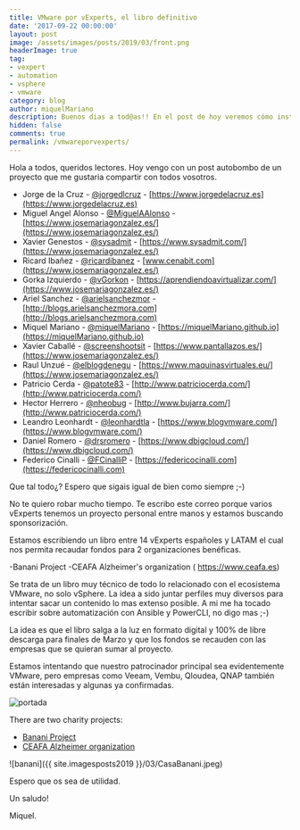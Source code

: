 ```yaml
---
title: VMware por vExperts, el libro definitivo
date: '2017-09-22 00:00:00'
layout: post
image: /assets/images/posts/2019/03/front.png
headerImage: true
tag:
- vexpert
- automation
- vsphere
- vmware
category: blog
author: miquelMariano
description: Buenos dias a tod@as!! En el post de hoy veremos cómo instalar la última versión de PowerCLI 11.1 sobre windows
hidden: false
comments: true
permalink: /vmwareporvexperts/
---
```


Hola a todos, queridos lectores. Hoy vengo con un post autobombo de un proyecto que me gustaria compartir con todos vosotros.

- Jorge de la Cruz - [@jorgedlcruz](https://twitter.com/jorgedlcruz) - [https://www.jorgedelacruz.es](https://www.jorgedelacruz.es)
- Miguel Angel Alonso - [@MiguelAAlonso](https://twitter.com/MiguelAAlonso) - [https://www.josemariagonzalez.es/](https://www.josemariagonzalez.es/)
- Xavier Genestos - [@sysadmit](https://twitter.com/sysadmit) - [https://www.sysadmit.com/](https://www.josemariagonzalez.es/)
- Ricard Ibañez - [@ricardibanez](https://twitter.com/ricardibanez) - [www.cenabit.com](https://www.josemariagonzalez.es/)
- Gorka Izquierdo - [@vGorkon](https://twitter.com/vGorkon) - [https://aprendiendoavirtualizar.com/](https://www.josemariagonzalez.es/)
- Ariel Sanchez - [@arielsanchezmor](https://twitter.com/arielsanchezmor) - [http://blogs.arielsanchezmora.com](http://blogs.arielsanchezmora.com)
- Miquel Mariano - [@miquelMariano](https://twitter.com/miquelMariano) - [https://miquelMariano.github.io](https://miquelMariano.github.io)
- Xavier Caballé - [@screenshootsit](https://twitter.com/screenshootsit) - [https://www.pantallazos.es/](https://www.josemariagonzalez.es/)
- Raul Unzué - [@elblogdenegu](https://twitter.com/elblogdenegu) - [https://www.maquinasvirtuales.eu/](https://www.josemariagonzalez.es/)
- Patricio Cerda - [@patote83](https://twitter.com/patote83) - [http://www.patriciocerda.com/](http://www.patriciocerda.com/)
- Hector Herrero - [@nheobug](https://twitter.com/nheobug) - [http://www.bujarra.com/](http://www.patriciocerda.com/)
- Leandro Leonhardt - [@leonhardtla](https://twitter.com/leonhardtla) - [https://www.blogvmware.com/](https://www.blogvmware.com/)
- Daniel Romero - [@drsromero](https://twitter.com/drsromero) - [https://www.dbigcloud.com/](https://www.dbigcloud.com/)
- Federico Cinalli - [@FCinalliP](https://twitter.com/FCinalliP) - [https://federicocinalli.com](https://federicocinalli.com)


Que tal todo¿? Espero que sigais igual de bien como siempre ;-)

No te quiero robar mucho tiempo. Te escribo este correo porque varios vExperts tenemos un proyecto personal entre manos y estamos buscando sponsorización.

Estamos escribiendo un libro entre 14 vExperts españoles y LATAM el cual nos permita recaudar fondos para 2 organizaciones benéficas.

-Banani Project 
-CEAFA Alzheimer's organization ( https://www.ceafa.es)

Se trata de un libro muy técnico de todo lo relacionado con el ecosistema VMware, no solo vSphere. La idea a sido juntar perfiles muy diversos para intentar sacar un contenido lo mas extenso posible. A mi me ha tocado escribir sobre automatización con Ansible y PowerCLI, no digo mas ;-)

La idea es que el libro salga a la luz en formato digital y 100% de libre descarga para finales de Marzo y que los fondos se recauden con las empresas que se quieran sumar al proyecto.

Estamos intentando que nuestro patrocinador principal sea evidentemente VMware, pero empresas como Veeam, Vembu, Qloudea, QNAP también están interesadas y algunas ya confirmadas.


![portada](https://www.vmwareporvexperts.org/wp-content/uploads/2019/02/libro-vmware-por-vexperts-478-677.jpg)



There are two charity projects:
- [Banani Project](http://www.amafestival.org/es/proyecto-banani)
- [CEAFA Alzheimer organization](https://www.ceafa.es)

![banani]({{ site.imagesposts2019 }}/03/CasaBanani.jpeg)

Espero que os sea de utilidad.

Un saludo!

Miquel.


